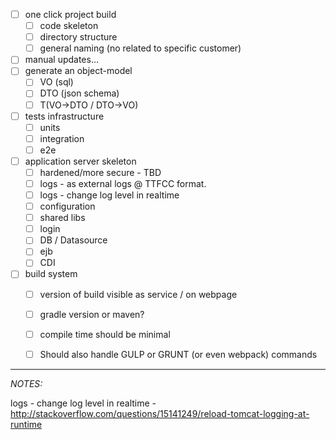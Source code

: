- [ ] one click project build
	- [ ] code skeleton
	- [ ] directory structure
	- [ ] general naming (no related to specific customer)
- [ ] manual updates...
- [ ] generate an object-model
	- [ ] VO (sql)
	- [ ] DTO (json schema)
	- [ ] T(VO->DTO / DTO->VO)
- [ ] tests infrastructure
	- [ ] units
	- [ ] integration
	- [ ] e2e
- [ ] application server skeleton
	- [ ] hardened/more secure - TBD
	- [ ] logs - as external logs @ TTFCC format.
	- [ ] logs - change log level in realtime
	- [ ] configuration
	- [ ] shared libs
	- [ ] login
	- [ ] DB / Datasource
	- [ ] ejb
	- [ ] CDI 
- [ ] build system
	- [ ] version of build visible as service / on webpage
	- [ ] gradle version or maven?
	- [ ] compile time should be minimal
	- [ ] Should also handle GULP or GRUNT (or even webpack) commands
	
	

__________________________________________________________________________________

*NOTES:*

logs - change log level in realtime - http://stackoverflow.com/questions/15141249/reload-tomcat-logging-at-runtime	
	